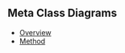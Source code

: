 ## Meta Class Diagrams
* [Overview](docs/meta-overview.class.mermaid)
* [Method](docs/meta-method.class.mermaid)
